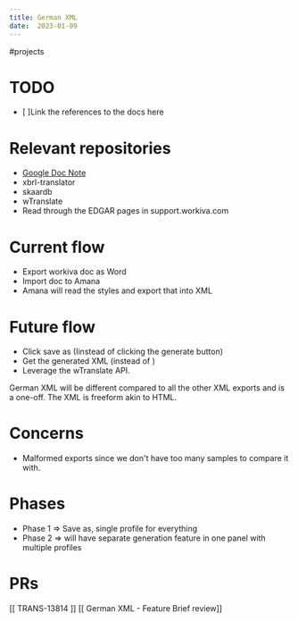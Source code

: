 ```yaml
---
title: German XML
date:  2023-01-09
---
```

#projects

# TODO
- [ ]Link the references to the docs here 

# Relevant repositories 
- [ Google Doc Note ](https://docs.google.com/document/d/1e5bk9rBx_EWGTUAyJZOlG5ebQmpt-VriVK-4LQsYszY/edit#heading=h.xgmht5uz0vmg)
- xbrl-translator
- skaardb 
- wTranslate
- Read through the EDGAR pages in support.workiva.com

# Current flow 
- Export workiva doc as Word 
- Import doc to Amana 
- Amana will read the styles and export that into XML

# Future flow 
- Click save as (Iinstead of clicking the generate button)
- Get the generated XML (instead of )
- Leverage the wTranslate API.

German XML will be different compared to all the other XML exports and is a one-off.
The XML is freeform akin to HTML.

# Concerns 
- Malformed exports since we don't have too many samples to compare it with. 

# Phases 
- Phase 1 => Save as, single profile for everything
- Phase 2 => will have separate generation feature in one panel with multiple profiles 


# PRs
[[ TRANS-13814 ]]
[[ German XML - Feature Brief review]]
